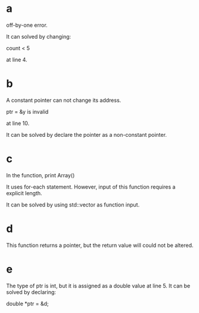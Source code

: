 # a
off-by-one error. 

It can solved by changing:

count < 5

at line 4.

# b

A constant pointer can not change its address.

ptr = &y  is invalid

at line 10.

It can be solved by declare the pointer as a non-constant pointer.
# c

In the function, print Array()

It uses for-each statement. However, input of this function requires a
explicit length.

It can be solved by using std::vector as function input.


# d

This function returns a pointer, but the return value will could not
be altered.

# e

The type of ptr is int, but it is assigned as a double value at
line 5. It can be solved by declaring:

double *ptr = &d;
